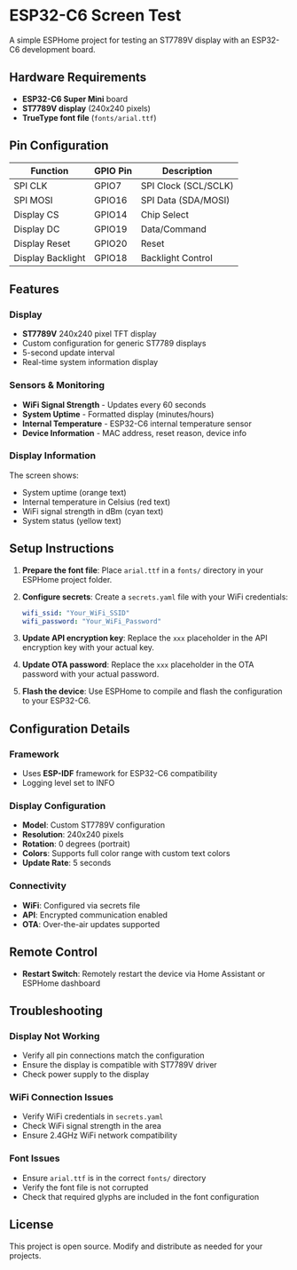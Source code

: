# ESP32-C6 Screen Test

A simple ESPHome project for testing an ST7789V display with an ESP32-C6 development board.

## Hardware Requirements

- **ESP32-C6 Super Mini** board
- **ST7789V display** (240x240 pixels)
- **TrueType font file** (`fonts/arial.ttf`)

## Pin Configuration

| Function | GPIO Pin | Description |
|----------|----------|-------------|
| SPI CLK | GPIO7 | SPI Clock (SCL/SCLK) |
| SPI MOSI | GPIO16 | SPI Data (SDA/MOSI) |
| Display CS | GPIO14 | Chip Select |
| Display DC | GPIO19 | Data/Command |
| Display Reset | GPIO20 | Reset |
| Display Backlight | GPIO18 | Backlight Control |

## Features

### Display
- **ST7789V** 240x240 pixel TFT display
- Custom configuration for generic ST7789 displays
- 5-second update interval
- Real-time system information display

### Sensors & Monitoring
- **WiFi Signal Strength** - Updates every 60 seconds
- **System Uptime** - Formatted display (minutes/hours)
- **Internal Temperature** - ESP32-C6 internal temperature sensor
- **Device Information** - MAC address, reset reason, device info

### Display Information
The screen shows:
- System uptime (orange text)
- Internal temperature in Celsius (red text)
- WiFi signal strength in dBm (cyan text)
- System status (yellow text)

## Setup Instructions

1. **Prepare the font file**: Place `arial.ttf` in a `fonts/` directory in your ESPHome project folder.

2. **Configure secrets**: Create a `secrets.yaml` file with your WiFi credentials:
   ```yaml
   wifi_ssid: "Your_WiFi_SSID"
   wifi_password: "Your_WiFi_Password"
   ```

3. **Update API encryption key**: Replace the `xxx` placeholder in the API encryption key with your actual key.

4. **Update OTA password**: Replace the `xxx` placeholder in the OTA password with your actual password.

5. **Flash the device**: Use ESPHome to compile and flash the configuration to your ESP32-C6.

## Configuration Details

### Framework
- Uses **ESP-IDF** framework for ESP32-C6 compatibility
- Logging level set to INFO

### Display Configuration
- **Model**: Custom ST7789V configuration
- **Resolution**: 240x240 pixels
- **Rotation**: 0 degrees (portrait)
- **Colors**: Supports full color range with custom text colors
- **Update Rate**: 5 seconds

### Connectivity
- **WiFi**: Configured via secrets file
- **API**: Encrypted communication enabled
- **OTA**: Over-the-air updates supported

## Remote Control
- **Restart Switch**: Remotely restart the device via Home Assistant or ESPHome dashboard

## Troubleshooting

### Display Not Working
- Verify all pin connections match the configuration
- Ensure the display is compatible with ST7789V driver
- Check power supply to the display

### WiFi Connection Issues
- Verify WiFi credentials in `secrets.yaml`
- Check WiFi signal strength in the area
- Ensure 2.4GHz WiFi network compatibility

### Font Issues
- Ensure `arial.ttf` is in the correct `fonts/` directory
- Verify the font file is not corrupted
- Check that required glyphs are included in the font configuration

## License

This project is open source. Modify and distribute as needed for your projects.

